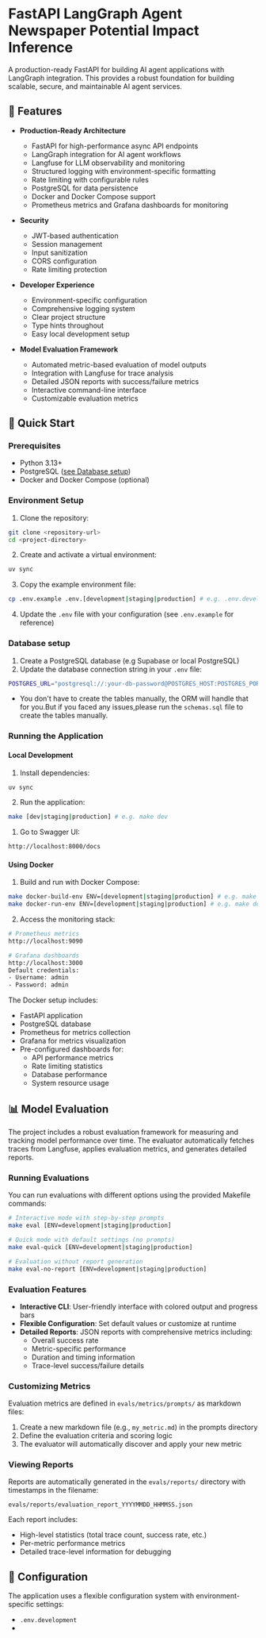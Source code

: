 # FastAPI LangGraph Agent Newspaper Potential Impact Inference

A production-ready FastAPI for building AI agent applications with LangGraph integration. This provides a robust foundation for building scalable, secure, and maintainable AI agent services.

## 🌟 Features

- **Production-Ready Architecture**

  - FastAPI for high-performance async API endpoints
  - LangGraph integration for AI agent workflows
  - Langfuse for LLM observability and monitoring
  - Structured logging with environment-specific formatting
  - Rate limiting with configurable rules
  - PostgreSQL for data persistence
  - Docker and Docker Compose support
  - Prometheus metrics and Grafana dashboards for monitoring

- **Security**

  - JWT-based authentication
  - Session management
  - Input sanitization
  - CORS configuration
  - Rate limiting protection

- **Developer Experience**

  - Environment-specific configuration
  - Comprehensive logging system
  - Clear project structure
  - Type hints throughout
  - Easy local development setup

- **Model Evaluation Framework**
  - Automated metric-based evaluation of model outputs
  - Integration with Langfuse for trace analysis
  - Detailed JSON reports with success/failure metrics
  - Interactive command-line interface
  - Customizable evaluation metrics

## 🚀 Quick Start

### Prerequisites

- Python 3.13+
- PostgreSQL ([see Database setup](#database-setup))
- Docker and Docker Compose (optional)

### Environment Setup

1. Clone the repository:

```bash
git clone <repository-url>
cd <project-directory>
```

2. Create and activate a virtual environment:

```bash
uv sync
```

3. Copy the example environment file:

```bash
cp .env.example .env.[development|staging|production] # e.g. .env.development
```

4. Update the `.env` file with your configuration (see `.env.example` for reference)

### Database setup

1. Create a PostgreSQL database (e.g Supabase or local PostgreSQL)
2. Update the database connection string in your `.env` file:

```bash
POSTGRES_URL="postgresql://:your-db-password@POSTGRES_HOST:POSTGRES_PORT/POSTGRES_DB"
```

- You don't have to create the tables manually, the ORM will handle that for you.But if you faced any issues,please run the `schemas.sql` file to create the tables manually.

### Running the Application

#### Local Development

1. Install dependencies:

```bash
uv sync
```

2. Run the application:

```bash
make [dev|staging|production] # e.g. make dev
```

1. Go to Swagger UI:

```bash
http://localhost:8000/docs
```

#### Using Docker

1. Build and run with Docker Compose:

```bash
make docker-build-env ENV=[development|staging|production] # e.g. make docker-build-env ENV=development
make docker-run-env ENV=[development|staging|production] # e.g. make docker-run-env ENV=development
```

2. Access the monitoring stack:

```bash
# Prometheus metrics
http://localhost:9090

# Grafana dashboards
http://localhost:3000
Default credentials:
- Username: admin
- Password: admin
```

The Docker setup includes:

- FastAPI application
- PostgreSQL database
- Prometheus for metrics collection
- Grafana for metrics visualization
- Pre-configured dashboards for:
  - API performance metrics
  - Rate limiting statistics
  - Database performance
  - System resource usage

## 📊 Model Evaluation

The project includes a robust evaluation framework for measuring and tracking model performance over time. The evaluator automatically fetches traces from Langfuse, applies evaluation metrics, and generates detailed reports.

### Running Evaluations

You can run evaluations with different options using the provided Makefile commands:

```bash
# Interactive mode with step-by-step prompts
make eval [ENV=development|staging|production]

# Quick mode with default settings (no prompts)
make eval-quick [ENV=development|staging|production]

# Evaluation without report generation
make eval-no-report [ENV=development|staging|production]
```

### Evaluation Features

- **Interactive CLI**: User-friendly interface with colored output and progress bars
- **Flexible Configuration**: Set default values or customize at runtime
- **Detailed Reports**: JSON reports with comprehensive metrics including:
  - Overall success rate
  - Metric-specific performance
  - Duration and timing information
  - Trace-level success/failure details

### Customizing Metrics

Evaluation metrics are defined in `evals/metrics/prompts/` as markdown files:

1. Create a new markdown file (e.g., `my_metric.md`) in the prompts directory
2. Define the evaluation criteria and scoring logic
3. The evaluator will automatically discover and apply your new metric

### Viewing Reports

Reports are automatically generated in the `evals/reports/` directory with timestamps in the filename:

```
evals/reports/evaluation_report_YYYYMMDD_HHMMSS.json
```

Each report includes:

- High-level statistics (total trace count, success rate, etc.)
- Per-metric performance metrics
- Detailed trace-level information for debugging

## 🔧 Configuration

The application uses a flexible configuration system with environment-specific settings:

- `.env.development`
-